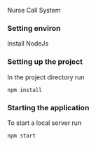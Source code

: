Nurse Call System

### Setting environ
Install NodeJs

### Setting up the project

In the project directory run

```
npm install
```

### Starting the application

To start a local server run

```
npm start
```
